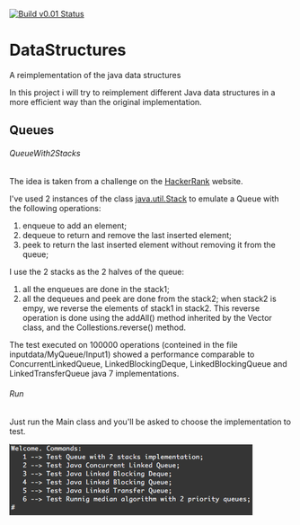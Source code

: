 [![Build v0.01 Status](https://travis-ci.org/andr3aranieri/DataStructures.svg?branch=master)](https://travis-ci.org/andr3aranieri/DataStructures)

# DataStructures
A reimplementation of the java data structures

In this project i will try to reimplement different Java data structures in a more efficient way than the original implementation.

## Queues

###### QueueWith2Stacks

The idea is taken from a challenge on the [HackerRank](https://www.hackerrank.com) website. 

I've used 2 instances of the class [java.util.Stack](https://docs.oracle.com/javase/7/docs/api/java/util/Stack.html) to emulate a Queue with
the following operations:
1. enqueue to add an element;
2. dequeue to return and remove the last inserted element;
3. peek to return the last inserted element without removing it from the queue;

I use the 2 stacks as the 2 halves of the queue:
1. all the enqueues are done in the stack1;
2. all the dequeues and peek are done from the stack2; when stack2 is empy, we reverse the elements of stack1 in stack2. 
This reverse operation is done using the addAll() method inherited by the Vector class, and the Collestions.reverse() method.

The test executed on 100000 operations (conteined in the file inputdata/MyQueue/Input1) showed a performance comparable to 
ConcurrentLinkedQueue, LinkedBlockingDeque, LinkedBlockingQueue and LinkedTransferQueue java 7 implementations.

###### Run

Just run the Main class and you'll be asked to choose the implementation to test. 

![alt tag](https://github.com/andr3aranieri/DataStructures/blob/master/resources/WelcomeMessage.png)
